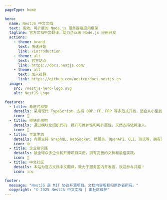 ```yaml
---
pageType: home

hero:
  name: NestJS 中文文档
  text: 高效、可扩展的 Node.js 服务器端应用框架
  tagline: 官方文档中文翻译，助力企业级 Node.js 应用开发
  actions:
    - theme: brand
      text: 快速开始
      link: /introduction
    - theme: alt
      text: 官方站点
      link: https://docs.nestjs.com/
    - theme: alt
      text: 加入社群
      link: https://github.com/nestcn/docs.nestjs.cn
  image:
    src: /nestjs-hero-logo.svg
    alt: NestJS Logo

features:
  - title: 渐进式框架
    details: 采用现代 TypeScript，支持 OOP、FP、FRP 等多范式开发，适合从小型到大型项目。
    icon: 🚀
  - title: 模块化架构
    details: 通过模块化组织代码，提升可维护性和可扩展性，天然支持依赖注入。
    icon: 🧩
  - title: 丰富生态
    details: 内置支持 GraphQL、WebSocket、微服务、OpenAPI、CLI、测试等，拥有活跃社区。
    icon: 🌐
  - title: 企业级实践
    details: 被全球众多企业和开源项目采用，拥有完善的文档和最佳实践。
    icon: 🏢
  - title: 中文社区
    details: 本站为官方文档中文翻译，致力于服务国内开发者，欢迎参与共建！
    icon: 🇨🇳

footer:
  message: "NestJS 是 MIT 协议开源项目。文档内容版权归原作者所有。"
  copyright: "© 2025 NestJS 中文文档 | 由社区维护"
---
```

